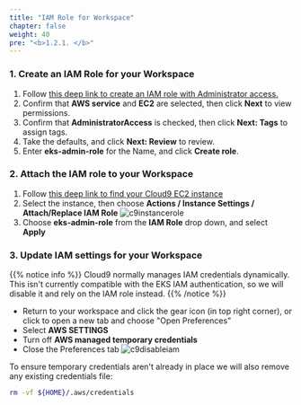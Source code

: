 ```yaml
---
title: "IAM Role for Workspace"
chapter: false
weight: 40
pre: "<b>1.2.1. </b>"
---
```


### 1. Create an IAM Role for your Workspace

1. Follow [this deep link to create an IAM role with Administrator access.](https://console.aws.amazon.com/iam/home#/roles$new?step=review&commonUseCase=EC2%2BEC2&selectedUseCase=EC2&policies=arn:aws:iam::aws:policy%2FAdministratorAccess&roleName=eks-admin-role)
2. Confirm that **AWS service** and **EC2** are selected, then click **Next** to view permissions.
3. Confirm that **AdministratorAccess** is checked, then click **Next: Tags** to assign tags.
4. Take the defaults, and click **Next: Review** to review.
5. Enter **eks-admin-role** for the Name, and click **Create role**.

### 2. Attach the IAM role to your Workspace

1. Follow [this deep link to find your Cloud9 EC2 instance](https://console.aws.amazon.com/ec2/v2/home?#Instances:tag:Name=aws-cloud9-.*;sort=desc:launchTime)
2. Select the instance, then choose **Actions / Instance Settings / Attach/Replace IAM Role**
![c9instancerole](/images/prerequisites/c9instancerole.png)
3. Choose **eks-admin-role** from the **IAM Role** drop down, and select **Apply**

### 3. Update IAM settings for your Workspace

{{% notice info %}}
Cloud9 normally manages IAM credentials dynamically. This isn't currently compatible with the EKS IAM authentication, so we will disable it and rely on the IAM role instead.
{{% /notice %}}

- Return to your workspace and click the gear icon (in top right corner), or click to open a new tab and choose "Open Preferences"
- Select **AWS SETTINGS**
- Turn off **AWS managed temporary credentials**
- Close the Preferences tab
![c9disableiam](/images/prerequisites/c9disableiam.png)

To ensure temporary credentials aren't already in place we will also remove
any existing credentials file:
```sh
rm -vf ${HOME}/.aws/credentials
```
